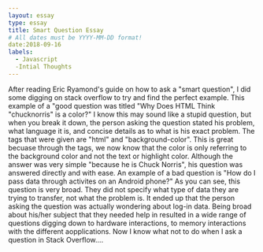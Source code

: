 ```yaml
---
layout: essay
type: essay
title: Smart Question Essay
# All dates must be YYYY-MM-DD format!
date:2018-09-16
labels:
  - Javascript
  -Intial Thoughts
---
```

After reading Eric Ryamond's guide on how to ask a "smart question", I did some digging on stack overflow to try and find the perfect example. This example of a "good question was titled "Why Does HTML Think "chucknorris" is a color?" I know this may sound like a stupid question, but when you break it down, the person asking the question stated his problem, what language it is, and concise details as to what is his exact problem. The tags that were given are "html" and "background-color". This is great becuase through the tags, we now know that the color is only referring to the background color and not the text or highlight color. Although the answer was very simple "because he is Chuck Norris", his question was answered directly and with ease. 
  An example of a bad question is "How do I pass data through activites on an Android phone?" As you can see, this question is very broad. They did not specify what type of data they are trying to transfer, not what the problem is. It ended up that the person asking the question was actually wondering about log-in data. Being broad about his/her subject that they needed help in resulted in a wide range of questions digging down to hardware interactions, to memory interactions with the different aopplications. Now I know what not to do when I ask a question in Stack Overflow....
